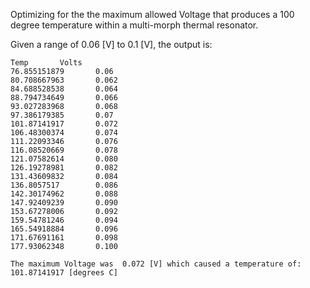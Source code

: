 Optimizing for the the maximum allowed Voltage that produces a 100 degree temperature within a multi-morph thermal resonator.

Given a range of 0.06 [V] to 0.1 [V], the output is:

```
Temp       Volts
76.855151879       0.06
80.708667963       0.062
84.688528538       0.064
88.794734649       0.066
93.027283968       0.068
97.386179385       0.07
101.87141917       0.072
106.48300374       0.074
111.22093346       0.076
116.08520669       0.078
121.07582614       0.080
126.19278981       0.082
131.43609832       0.084
136.8057517        0.086
142.30174962       0.088
147.92409239       0.090
153.67278006       0.092
159.54781246       0.094
165.54918884       0.096
171.67691161       0.098
177.93062348       0.100

The maximum Voltage was  0.072 [V] which caused a temperature of:  101.87141917 [degrees C]
```
